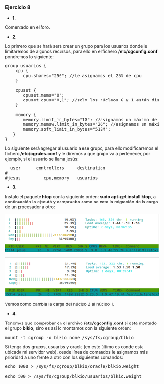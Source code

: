 ### Ejercicio 8
* **1.**

Comentado en el foro.



* **2.**

Lo primero que se hará será crear un grupo para los usuarios donde le limitaremos de algunos recursos, para ello en el fichero **/etc/cgconfig.conf** pondremos lo siguiente:

<pre>
group usuarios {
    cpu {
       cpu.shares="250"; //le asignamos el 25% de cpu
    }

    cpuset {
       cpuset.mems="0"; 
       cpuset.cpus="0,1"; //solo los núcleos 0 y 1 están disponibles para las tareas de este grupo
    }

    memory {
       memory.limit_in_bytes="1G"; //asignamos un máximo de 1 GB de memoria para las tareas de este grupo
       memory.memsw.limit_in_bytes="2G"; //asignamos un máximo de 2 GB de memoria para el intercambio de tareas
       memory.soft_limit_in_bytes="512M"; 
   }
}
</pre>

Lo siguiente será agregar al usuario a ese grupo, para ello modificaremos el fichero **/etc/cgrules.conf** y le diremos a que grupo va a pertenecer, por ejemplo, si el usuario se llama jesús:

<pre>
  user  	controllers  	destination
#
#jesus         cpu,memory	usuarios
</pre>


* **3.**

Instalo el paquete **htop** con la siguiente orden: **sudo apt-get install htop**, a continuación lo ejecutó y compruebo como se nota la migración de la carga de un procesador a otro:

![imagen1](https://github.com/jmanday/Imagenes/blob/master/imagen1.png?raw=true)

![imagen2](https://github.com/jmanday/Imagenes/blob/master/imagen2.png?raw=true)

Vemos como cambia la carga del núcleo 2 al núcleo 1.


* **4.**

Tenemos que comprobar en el archivo **/etc/cgconfig.conf** si esta montado el grupo **blkio**, sino es así lo montamos con la siguiente orden:
<pre>
mount -t cgroup -o blkio none /sys/fs/cgroup/blkio
</pre>
Si tengo dos grupos, usuarios y oracle (en este último es donde esta ubicado mi servidor web), desde línea de comandos le asignamos más prioridad a uno frente a otro con los siguientes comandos:
<pre>
echo 1000 > /sys/fs/cgroup/blkio/oracle/blkio.weight

echo 500 > /sys/fs/cgroup/blkio/usuarios/blkio.weight
</pre>